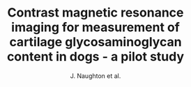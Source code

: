 ---
cat: ciel
subcat: neurophysics
bestof: false
author: J. Naughton et al.
title: Contrast magnetic resonance imaging for measurement of cartilage glycosaminoglycan content in dogs - a pilot study
journal: Veterinary and Comparative Orthopaedics and Traumatology - V.C.O.T
year: 2013
type: article
doi: 10.3415/VCOT-12-03-0033
---